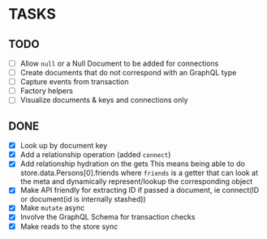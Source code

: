 # TASKS

## TODO

- [ ] Allow `null` or a Null Document to be added for connections
- [ ] Create documents that do not correspond with an GraphQL type
- [ ] Capture events from transaction
- [ ] Factory helpers
- [ ] Visualize documents & keys and connections only

## DONE

- [x] Look up by document key
- [x] Add a relationship operation (added `connect`)
- [x] Add relationship hydration on the gets
      This means being able to do store.data.Persons[0].friends
      where `friends` is a getter that can look at the meta and dynamically
      represent/lookup the corresponding object
- [X] Make API friendly for extracting ID if passed a document, ie connect(ID or document(id is internally stashed))
- [X] Make `mutate` async
- [X] Involve the GraphQL Schema for transaction checks
- [X] Make reads to the store sync
